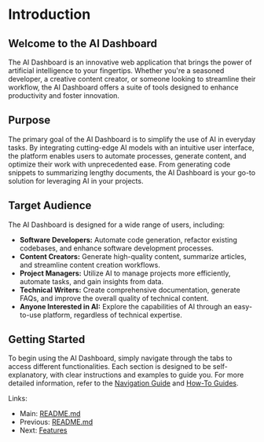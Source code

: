 # Introduction

## Welcome to the AI Dashboard

The AI Dashboard is an innovative web application that brings the power of artificial intelligence to your fingertips. Whether you're a seasoned developer, a creative content creator, or someone looking to streamline their workflow, the AI Dashboard offers a suite of tools designed to enhance productivity and foster innovation.

## Purpose

The primary goal of the AI Dashboard is to simplify the use of AI in everyday tasks. By integrating cutting-edge AI models with an intuitive user interface, the platform enables users to automate processes, generate content, and optimize their work with unprecedented ease. From generating code snippets to summarizing lengthy documents, the AI Dashboard is your go-to solution for leveraging AI in your projects.

## Target Audience

The AI Dashboard is designed for a wide range of users, including:

-   **Software Developers:** Automate code generation, refactor existing codebases, and enhance software development processes.
-   **Content Creators:** Generate high-quality content, summarize articles, and streamline content creation workflows.
-   **Project Managers:** Utilize AI to manage projects more efficiently, automate tasks, and gain insights from data.
-   **Technical Writers:** Create comprehensive documentation, generate FAQs, and improve the overall quality of technical content.
-   **Anyone Interested in AI:** Explore the capabilities of AI through an easy-to-use platform, regardless of technical expertise.

## Getting Started

To begin using the AI Dashboard, simply navigate through the tabs to access different functionalities. Each section is designed to be self-explanatory, with clear instructions and examples to guide you. For more detailed information, refer to the [Navigation Guide](navigation-guide.md) and [How-To Guides](how-to-guides.md).

Links:

-   Main: [README.md](README.md)
-   Previous: [README.md](README.md)
-   Next: [Features](features.md)